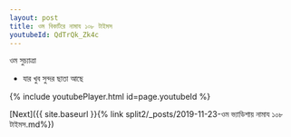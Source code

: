 ```yaml
---
layout: post
title: ওম বিকার্টরে নামায ১০৮ টাইমস
youtubeId: QdTrQk_Zk4c
---
```

 
 
 ওম সুচ্যাত্ৰা   
 
 -  যার খুব সুন্দর ছাতা আছে 
 
  
 
  
 
 
 
 
 
 


{% include youtubePlayer.html id=page.youtubeId %}
 
[Next]({{ site.baseurl }}{% link  split2/_posts/2019-11-23-ওম ভ্যাডিশায় নামায ১০৮ টাইমস.md%})
 
